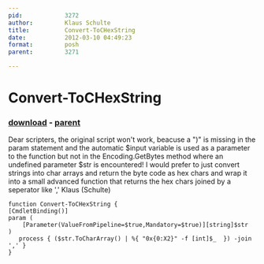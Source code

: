 ```yaml
---
pid:            3272
author:         Klaus Schulte
title:          Convert-ToCHexString
date:           2012-03-10 04:49:23
format:         posh
parent:         3271

---
```


# Convert-ToCHexString

### [download](//scripts/3272.ps1) - [parent](//scripts/3271.md)

Dear scripters,
the original script won't work, beacuse a ")" is missing in the param statement and the automatic $input variable is used as a parameter to the function but not in the Encoding.GetBytes method where an undefined parameter $str is encountered!
I would prefer to just convert strings into char arrays and return the byte code as hex chars and wrap it into a small advanced function that returns the hex chars joined by a seperator like ','
Klaus (Schulte)

```posh
function Convert-ToCHexString {
[CmdletBinding()]
param (
    [Parameter(ValueFromPipeline=$true,Mandatory=$true)][string]$str
)    
   process { ($str.ToCharArray() | %{ "0x{0:X2}" -f [int]$_  }) -join ',' }
}
```
